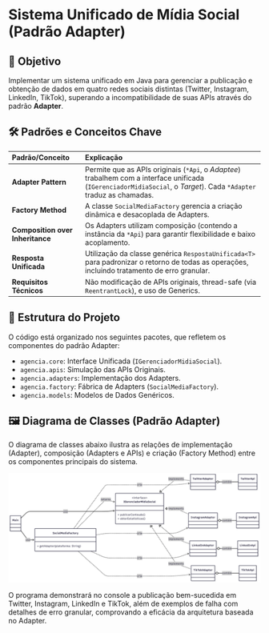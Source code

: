 # Sistema Unificado de Mídia Social (Padrão Adapter)

## 🎯 Objetivo

Implementar um sistema unificado em Java para gerenciar a publicação e obtenção de dados em quatro redes sociais distintas (Twitter, Instagram, LinkedIn, TikTok), superando a incompatibilidade de suas APIs através do padrão **Adapter**.

## 🛠️ Padrões e Conceitos Chave

| Padrão/Conceito | Explicação |
| :--- | :--- |
| **Adapter Pattern** | Permite que as APIs originais (`*Api`, o *Adaptee*) trabalhem com a interface unificada (`IGerenciadorMidiaSocial`, o *Target*). Cada `*Adapter` traduz as chamadas. |
| **Factory Method** | A classe `SocialMediaFactory` gerencia a criação dinâmica e desacoplada de Adapters. |
| **Composition over Inheritance** | Os Adapters utilizam composição (contendo a instância da `*Api`) para garantir flexibilidade e baixo acoplamento. |
| **Resposta Unificada** | Utilização da classe genérica `RespostaUnificada<T>` para padronizar o retorno de todas as operações, incluindo tratamento de erro granular. |
| **Requisitos Técnicos** | Não modificação de APIs originais, thread-safe (via `ReentrantLock`), e uso de Generics. |

## 📁 Estrutura do Projeto

O código está organizado nos seguintes pacotes, que refletem os componentes do padrão Adapter:

-   `agencia.core`: Interface Unificada (`IGerenciadorMidiaSocial`).
-   `agencia.apis`: Simulação das APIs Originais.
-   `agencia.adapters`: Implementação dos Adapters.
-   `agencia.factory`: Fábrica de Adapters (`SocialMediaFactory`).
-   `agencia.models`: Modelos de Dados Genéricos.

## 🖼️ Diagrama de Classes (Padrão Adapter)

O diagrama de classes abaixo ilustra as relações de implementação (Adapter), composição (Adapters e APIs) e criação (Factory Method) entre os componentes principais do sistema.

![Diagrama de Classes UML do Padrão Adapter](diagrama/diagrama_integracao_midia_social.png)



O programa demonstrará no console a publicação bem-sucedida em Twitter, Instagram, LinkedIn e TikTok, além de exemplos de falha com detalhes de erro granular, comprovando a eficácia da arquitetura baseada no Adapter.